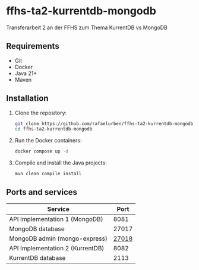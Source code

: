 # ffhs-ta2-kurrentdb-mongodb

Transferarbeit 2 an der FFHS zum Thema KurrentDB vs MongoDB

## Requirements

- Git
- Docker
- Java 21+
- Maven

## Installation

1. Clone the repository:
    ```bash
    git clone https://github.com/rafaelurben/ffhs-ta2-kurrentdb-mongodb.git
    cd ffhs-ta2-kurrentdb-mongodb
    ```
2. Run the Docker containers:
    ```bash
    docker compose up -d
    ```
3. Compile and install the Java projects:
    ```bash
    mvn clean compile install
    ```

## Ports and services

| Service                          | Port                            |
|----------------------------------|---------------------------------|
| API Implementation 1 (MongoDB)   | 8081                            |
| MongoDB database                 | 27017                           |
| MongoDB admin (mongo-express)    | [27018](http://localhost:27018) |
| API Implementation 2 (KurrentDB) | 8082                            |
| KurrentDB database               | 2113                            |
